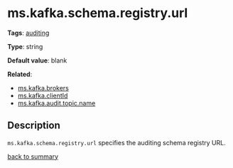 # ms.kafka.schema.registry.url

**Tags**: [auditing](categories.md#auditing-properties)

**Type**: string

**Default value**: blank

**Related**:
- [ms.kafka.brokers](ms.kafka.brokers.md)
- [ms.kafka.clientId](ms.kafka.clientId.md)
- [ms.kafka.audit.topic.name](ms.kafka.audit.topic.name.md)

## Description

`ms.kafka.schema.registry.url` specifies the auditing schema registry URL.

[back to summary](summary.md#mskafkaschemaregistryurl)